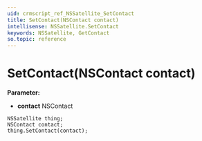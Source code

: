 ```yaml
---
uid: crmscript_ref_NSSatellite_SetContact
title: SetContact(NSContact contact)
intellisense: NSSatellite.SetContact
keywords: NSSatellite, GetContact
so.topic: reference
---
```


# SetContact(NSContact contact)

**Parameter:** 
* **contact** NSContact

```crmscript
NSSatellite thing;
NSContact contact;
thing.SetContact(contact);
```

